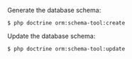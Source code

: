 Generate the database schema:
~~~
$ php doctrine orm:schema-tool:create
~~~
Update the database schema:
~~~
$ php doctrine orm:schema-tool:update
~~~
